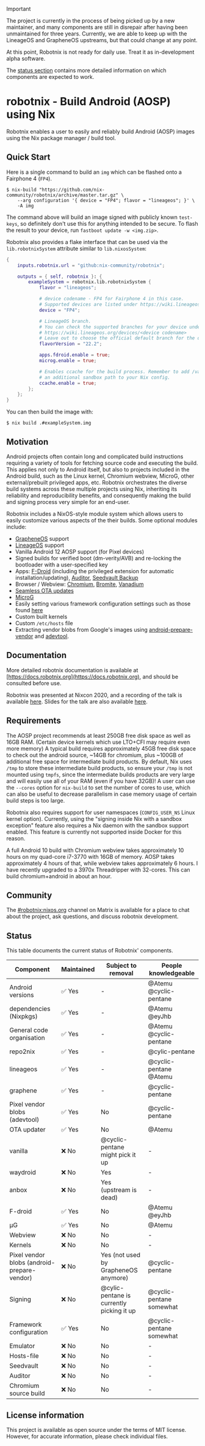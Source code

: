 <!--
SPDX-FileCopyrightText: 2020 Daniel Fullmer and robotnix contributors
SPDX-License-Identifier: MIT
-->

> [!IMPORTANT]
> The project is currently in the process of being picked up by a new maintainer, and many components are still in disrepair after having been unmaintained for three years.
> Currently, we are able to keep up with the LineageOS and GrapheneOS upstreams, but that could change at any point.

At this point, Robotnix is not ready for daily use. Treat it as in-development alpha software.

The [status section](#Status) contains more detailed information on which components are expected to work.

# robotnix - Build Android (AOSP) using Nix

Robotnix enables a user to easily and reliably build Android (AOSP) images using the Nix package manager / build tool.

## Quick Start
Here is a single command to build an `img` which can be flashed onto a Fairphone 4 (`FP4`).
```console
$ nix-build "https://github.com/nix-community/robotnix/archive/master.tar.gz" \
    --arg configuration '{ device = "FP4"; flavor = "lineageos"; }' \
    -A img
```
The command above will build an image signed with publicly known `test-keys`, so definitely don't use this for anything intended to be secure.
To flash the result to your device, run `fastboot update -w <img.zip>`.

Robotnix also provides a flake interface that can be used via the `lib.robotnixSystem` attribute similar to `lib.nixosSystem`:
```nix
{
    inputs.robotnix.url = "github:nix-community/robotnix";

    outputs = { self, robotnix }: {
        exampleSystem = robotnix.lib.robotnixSystem {
            flavor = "lineageos";

            # device codename - FP4 for Fairphone 4 in this case.
            # Supported devices are listed under https://wiki.lineageos.org/devices/
            device = "FP4";

            # LineageOS branch.
            # You can check the supported branches for your device under
            # https://wiki.lineageos.org/devices/<device codename>
            # Leave out to choose the official default branch for the device.
            flavorVersion = "22.2";

            apps.fdroid.enable = true;
            microg.enable = true;

            # Enables ccache for the build process. Remember to add /var/cache/ccache as
            # an additional sandbox path to your Nix config.
            ccache.enable = true;
        };
    };
}
```

You can then build the image with:
```console
$ nix build .#exampleSystem.img
```

## Motivation
Android projects often contain long and complicated build instructions requiring a variety of tools for fetching source code and executing the build.
This applies not only to Android itself, but also to projects included in the Android build, such as the Linux kernel, Chromium webview, MicroG, other external/prebuilt privileged apps, etc.
Robotnix orchestrates the diverse build systems across these multiple projects using Nix, inheriting its reliability and reproducibility benefits, and consequently making the build and signing process very simple for an end-user.

Robotnix includes a NixOS-style module system which allows users to easily customize various aspects of the their builds.
Some optional modules include:
 - [GrapheneOS](https://grapheneos.org/) support
 - [LineageOS](https://lineageos.org/) support
 - Vanilla Android 12 AOSP support (for Pixel devices)
 - Signed builds for verified boot (dm-verity/AVB) and re-locking the bootloader with a user-specified key
 - Apps: [F-Droid](https://f-droid.org/) (including the privileged extension for automatic installation/updating), [Auditor](https://attestation.app/about), [Seedvault Backup](https://github.com/stevesoltys/backup)
 - Browser / Webview: [Chromium](https://www.chromium.org/Home), [Bromite](https://www.bromite.org/), [Vanadium](https://github.com/GrapheneOS/Vanadium)
 - [Seamless OTA updates](https://github.com/GrapheneOS/platform_packages_apps_Updater)
 - [MicroG](https://microg.org/)
 - Easily setting various framework configuration settings such as those found [here](https://android.googlesource.com/platform/frameworks/base/+/master/core/res/res/values/config.xml)
 - Custom built kernels
 - Custom `/etc/hosts` file
 - Extracting vendor blobs from Google's images using [android-prepare-vendor](https://github.com/anestisb/android-prepare-vendor) and [adevtool](https://github.com/GrapheneOS/adevtool/).

## Documentation
More detailed robotnix documentation is available at [https://docs.robotnix.org](https://docs.robotnix.org), and should be consulted before use.

Robotnix was presented at Nixcon 2020, and a recording of the talk is available [here](https://youtu.be/7sQa04olUA0?t=22314).
Slides for the talk are also available [here](https://cfp.nixcon.org/media/robotnix-nixcon2020-final.pdf).

## Requirements
The AOSP project recommends at least 250GB free disk space as well as 16GB RAM. (Certain device kernels which use LTO+CFI may require even more memory)
A typical build requires approximately 45GB free disk space to check out the android source, ~14GB for chromium, plus ~100GB of additional free space for intermediate build products.
By default, Nix uses `/tmp` to store these intermediate build products, so ensure your `/tmp` is not mounted using `tmpfs`, since the intermediate builds products are very large and will easily use all of your RAM (even if you have 32GB)!
A user can use the `--cores` option for `nix-build` to set the number of cores to use, which can also be useful to decrease parallelism in case memory usage of certain build steps is too large.

Robotnix also requires support for user namespaces (`CONFIG_USER_NS` Linux kernel option).
Currently, using the "signing inside Nix with a sandbox exception" feature also requires a Nix daemon with the sandbox support enabled.
This feature is currently not supported inside Docker for this reason.

A full Android 10 build with Chromium webview takes approximately 10 hours on my quad-core i7-3770 with 16GB of memory.
AOSP takes approximately 4 hours of that, while webview takes approximately 6 hours.
I have recently upgraded to a 3970x Threadripper with 32-cores.
This can build chromium+android in about an hour.

## Community
The [#robotnix:nixos.org](https://matrix.to/#/#robotnix:nixos.org) channel on Matrix is available for a place to chat about the project, ask questions, and discuss robotnix development.

## Status

This table documents the current status of Robotnix' components.

| Component                                    | Maintained     | Subject to removal                        | People knowledgeable    |
|----------------------------------------------|----------------|-------------------------------------------|-------------------------|
| Android versions                             | ✅ Yes         | -                                         | @Atemu @cyclic-pentane  |
| dependencies (Nixpkgs)                       | ✅ Yes         | -                                         | @Atemu @eyJhb           |
| General code organisation                    | ✅ Yes         | -                                         | @Atemu @cyclic-pentane  |
| repo2nix                                     | ✅ Yes         | -                                         | @cylic-pentane          |
| lineageos                                    | ✅ Yes         | -                                         | @cyclic-pentane @Atemu  |
| graphene                                     | ✅ Yes         | -                                         | @cyclic-pentane         |
| Pixel vendor blobs (adevtool)                | ✅ Yes         | No                                        | @cyclic-pentane         |
| OTA updater                                  | ✅ Yes         | No                                        | @Atemu                  |
| vanilla                                      | ❌ No          | @cyclic-pentane might pick it up          | -                       |
| waydroid                                     | ❌ No          | Yes                                       | -                       |
| anbox                                        | ❌ No          | Yes (upstream is dead)                    | -                       |
| F-droid                                      | ✅ Yes         | No                                        | @Atemu @eyJhb           |
| µG                                           | ✅ Yes         | No                                        | @Atemu                  |
| Webview                                      | ❌ No          | No                                        | -                       |
| Kernels                                      | ❌ No          | No                                        | -                       |
| Pixel vendor blobs (android-prepare-vendor)  | ❌ No          | Yes (not used by GrapheneOS anymore)      | @cyclic-pentane         |
| Signing                                      | ❌ No          | @cylic-pentane is currently picking it up | @cyclic-pentane somewhat|
| Framework configuration                      | ✅ Yes         | No                                        | @cyclic-pentane somewhat|
| Emulator                                     | ❌ No          | No                                        | -                       |
| Hosts-file                                   | ❌ No          | No                                        | -                       |
| Seedvault                                    | ❌ No          | No                                        | -                       |
| Auditor                                      | ❌ No          | No                                        | -                       |
| Chromium source build                        | ❌ No          | No                                        | -                       |

## License information
This project is available as open source under the terms of MIT license. However, for accurate information, please check individual files.

